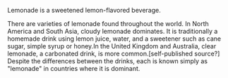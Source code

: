 Lemonade is a sweetened lemon-flavored beverage.

There are varieties of lemonade found throughout the world. In North America and South Asia, cloudy lemonade dominates. It is traditionally a homemade drink using lemon juice, water, and a sweetener such as cane sugar, simple syrup or honey.In the United Kingdom and Australia, clear lemonade, a carbonated drink, is more common.[self-published source?] Despite the differences between the drinks, each is known simply as "lemonade" in countries where it is dominant.